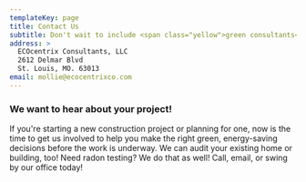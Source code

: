 ```yaml
---
templateKey: page
title: Contact Us
subtitle: Don't wait to include <span class="yellow">green consultants</span> to your new project, contact us today
address: >
  ECOcentrix Consultants, LLC
  2612 Delmar Blvd
  St. Louis, MO. 63013
email: mollie@ecocentrixco.com
---
```

### We want to hear about your project!
If you're starting a new construction project or planning for one, now is the time to get us involved to help you make the right green, energy-saving decisions before the work is underway.
We can audit your existing home or building, too!
Need radon testing? We do that as well!
Call, email, or swing by our office today!
